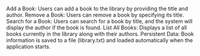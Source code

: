 Add a Book: Users can add a book to the library by providing the title and author.
Remove a Book: Users can remove a book by specifying its title.
Search for a Book: Users can search for a book by title, and the system will display the author if the book is found.
List All Books: Displays a list of all books currently in the library along with their authors.
Persistent Data: Book information is saved to a file (library.txt) and loaded automatically when the application starts.
